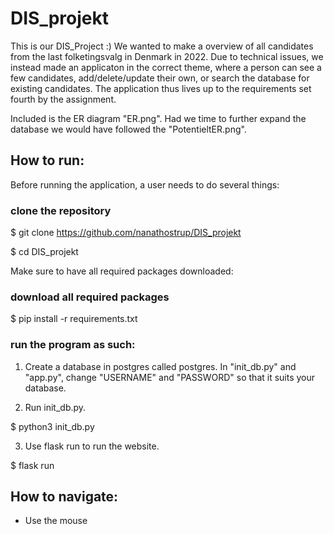 # DIS_projekt

This is our DIS_Project :)
We wanted to make a overview of all candidates from the last folketingsvalg in Denmark in 2022.
Due to technical issues, we instead made an applicaton in the correct theme, where a person can see a few candidates, add/delete/update their own, or search the database for existing candidates. The application thus lives up to the requirements set fourth by the assignment. 

Included is the ER diagram "ER.png". Had we time to further expand the database we would have followed the "PotentieltER.png".

## How to run:

Before running the application, a user needs to do several things:

### clone the repository
$ git clone https://github.com/nanathostrup/DIS_projekt

$ cd DIS_projekt 

Make sure to have all required packages downloaded:
  
### download all required packages

$ pip install -r requirements.txt

### run the program as such:

1. Create a database in postgres called postgres. In "init_db.py" and "app.py", change "USERNAME" and "PASSWORD" so that it suits your database.

2. Run init_db.py.

$ python3 init_db.py

3. Use flask run to run the website. 

$ flask run


## How to navigate:
- Use the mouse
